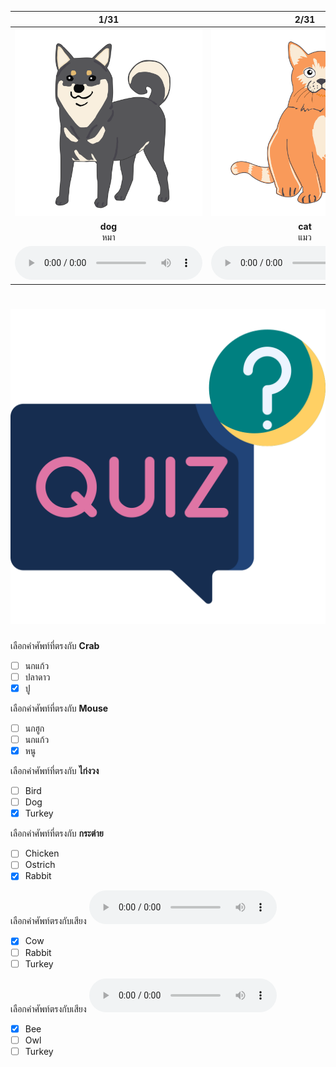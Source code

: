 <div class="carrousel">


|1/31|2/31|3/31|4/31|5/31|6/31|7/31|8/31|9/31|10/31|11/31|12/31|13/31|14/31|15/31|16/31|17/31|18/31|19/31|20/31|21/31|22/31|23/31|24/31|25/31|26/31|27/31|28/31|29/31|30/31|31/31|
| :----: | :----: | :----: | :----: | :----: | :----: | :----: | :----: | :----: | :----: | :----: | :----: | :----: | :----: | :----: | :----: | :----: | :----: | :----: | :----: | :----: | :----: | :----: | :----: | :----: | :----: | :----: | :----: | :----: | :----: | :----: |
|![](/media/img/animals__dog.svg)|![](/media/img/animals__cat.svg)|![](/media/img/animals__chicken.svg)|![](/media/img/animals__duck.svg)|![](/media/img/animals__bird.svg)|![](/media/img/animals__pig.svg)|![](/media/img/animals__rabbit.svg)|![](/media/img/animals__mouse.svg)|![](/media/img/animals__cow.svg)|![](/media/img/animals__buffalo.svg)|![](/media/img/animals__horse.svg)|![](/media/img/animals__sheep.svg)|![](/media/img/animals__goat.svg)|![](/media/img/animals__elephant.svg)|![](/media/img/animals__fish.svg)|![](/media/img/animals__crab.svg)|![](/media/img/animals__shrimp.svg)|![](/media/img/animals__starfish.svg)|![](/media/img/animals__goldfish.svg)|![](/media/img/animals__butterfly.svg)|![](/media/img/animals__dragonfly.svg)|![](/media/img/animals__bee.svg)|![](/media/img/animals__bat.svg)|![](/media/img/animals__parrot.svg)|![](/media/img/animals__peacock.svg)|![](/media/img/animals__shellfish.svg)|![](/media/img/animals__eagle.svg)|![](/media/img/animals__owl.svg)|![](/media/img/animals__vulture.svg)|![](/media/img/animals__ostrich.svg)|![](/media/img/animals__turkey.svg)|
|**dog**<br>หมา|**cat**<br>แมว|**chicken**<br>ไก่|**duck**<br>เป็ด|**bird**<br>นก|**pig**<br>หมู|**rabbit**<br>กระต่าย|**mouse**<br>หนู|**cow**<br>วัว|**buffalo**<br>ควาย|**horse**<br>ม้า|**sheep**<br>แกะ|**goat**<br>แพะ|**elephant**<br>ช้าง|**fish**<br>ปลา|**crab**<br>ปู|**shrimp**<br>กุ้ง|**starfish**<br>ปลาดาว|**goldfish**<br>ปลาทอง|**butterfly**<br>ผีเสื้อ|**dragonfly**<br>แมลงปอ|**bee**<br>ผึ้ง|**bat**<br>ค้างคาว|**parrot**<br>นกแก้ว|**peacock**<br>นกยูง|**shellfish**<br>หอย|**eagle**<br>นกอินทรี|**owl**<br>นกฮูก|**vulture**<br>อีแร้ง|**ostrich**<br>นกกระจอกเทศ|**turkey**<br>ไก่งวง|
|![](/media/audio/dog.mp3)|![](/media/audio/cat.mp3)|![](/media/audio/chicken.mp3)|![](/media/audio/duck.mp3)|![](/media/audio/bird.mp3)|![](/media/audio/pig.mp3)|![](/media/audio/rabbit.mp3)|![](/media/audio/mouse.mp3)|![](/media/audio/cow.mp3)|![](/media/audio/buffalo.mp3)|![](/media/audio/horse.mp3)|![](/media/audio/sheep.mp3)|![](/media/audio/goat.mp3)|![](/media/audio/elephant.mp3)|![](/media/audio/fish.mp3)|![](/media/audio/crab.mp3)|![](/media/audio/shrimp.mp3)|![](/media/audio/starfish.mp3)|![](/media/audio/goldfish.mp3)|![](/media/audio/butterfly.mp3)|![](/media/audio/dragonfly.mp3)|![](/media/audio/bee.mp3)|![](/media/audio/bat.mp3)|![](/media/audio/parrot.mp3)|![](/media/audio/peacock.mp3)|![](/media/audio/shellfish.mp3)|![](/media/audio/eagle.mp3)|![](/media/audio/owl.mp3)|![](/media/audio/vulture.mp3)|![](/media/audio/ostrich.mp3)|![](/media/audio/turkey.mp3)|

</div>



# ![icon](/media/icons/quiz.svg) 

<div class=question>

 เลือกคำศัพท์ที่ตรงกับ **Crab**
 - [ ] นกแก้ว
 - [ ] ปลาดาว
 - [x] ปู
</div>
<div class=question>

 เลือกคำศัพท์ที่ตรงกับ **Mouse**
 - [ ] นกฮูก
 - [ ] นกแก้ว
 - [x] หนู
</div>
<div class=question>

 เลือกคำศัพท์ที่ตรงกับ **ไก่งวง**
 - [ ] Bird
 - [ ] Dog
 - [x] Turkey
</div>
<div class=question>

 เลือกคำศัพท์ที่ตรงกับ **กระต่าย**
 - [ ] Chicken
 - [ ] Ostrich
 - [x] Rabbit
</div>
<div class=question>

เลือกคำศัพท์ตรงกับเสียง ![](/media/audio/cow.mp3) 
 - [x] Cow
 - [ ] Rabbit
 - [ ] Turkey
</div>

<div class=question>

เลือกคำศัพท์ตรงกับเสียง ![](/media/audio/bee.mp3) 
 - [x] Bee
 - [ ] Owl
 - [ ] Turkey
</div>

